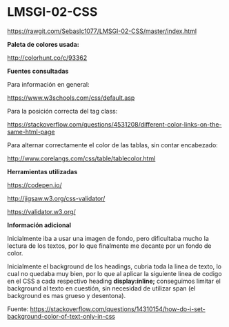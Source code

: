 # LMSGI-02-CSS
https://rawgit.com/Sebaslc1077/LMSGI-02-CSS/master/index.html

**Paleta de colores usada:**

http://colorhunt.co/c/93362

**Fuentes consultadas**

Para información en general:

https://www.w3schools.com/css/default.asp

Para la posición correcta del tag class:

https://stackoverflow.com/questions/4531208/different-color-links-on-the-same-html-page

Para alternar correctamente el color de las tablas, sin contar encabezado:

http://www.corelangs.com/css/table/tablecolor.html


**Herramientas utilizadas**

https://codepen.io/

http://jigsaw.w3.org/css-validator/

https://validator.w3.org/

**Información adicional**

Inicialmente iba a usar una imagen de fondo, pero dificultaba mucho la lectura de los textos, por lo que finalmente me decante por un fondo de color.

Inicialmente el background de los headings, cubria toda la linea de texto, lo cual no quedaba muy bien, por lo que al aplicar la siguiente linea de codigo en el CSS a cada respectivo heading **display:inline;** conseguimos limitar el background al texto en cuestión, sin necesidad de utilizar span (el background es mas grueso y desentona).

Fuente: https://stackoverflow.com/questions/14310154/how-do-i-set-background-color-of-text-only-in-css
